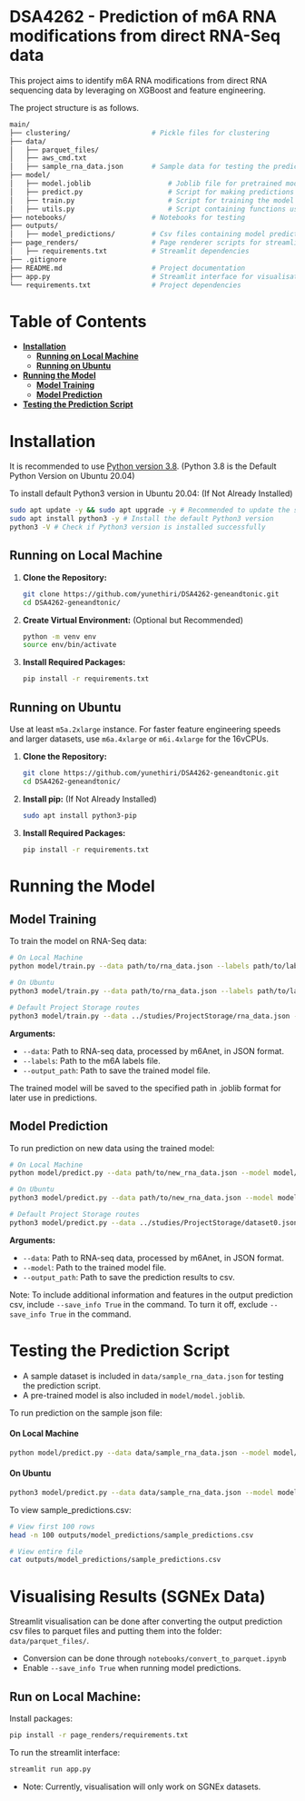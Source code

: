 # DSA4262 - Prediction of m6A RNA modifications from direct RNA-Seq data

This project aims to identify m6A RNA modifications from direct RNA sequencing data by leveraging on XGBoost and feature engineering.

The project structure is as follows.

```bash
main/
├── clustering/                    # Pickle files for clustering
├── data/
│   ├── parquet_files/            
│   ├── aws_cmd.txt                
│   ├── sample_rna_data.json       # Sample data for testing the prediction script           
├── model/
│   ├── model.joblib                   # Joblib file for pretrained model
│   ├── predict.py                     # Script for making predictions
│   ├── train.py                       # Script for training the model
│   ├── utils.py                       # Script containing functions used for training and prediction
├── notebooks/                     # Notebooks for testing 
├── outputs/
│   ├── model_predictions/         # Csv files containing model prediction outputs
├── page_renders/                  # Page renderer scripts for streamlit      
│   ├── requirements.txt           # Streamlit dependencies 
├── .gitignore 
├── README.md                      # Project documentation
├── app.py                         # Streamlit interface for visualisation of predictions  
└── requirements.txt               # Project dependencies
```


# Table of Contents
- **[Installation](#installation)**<br>
  - **[Running on Local Machine](#running-on-local-machine)**<br>
  - **[Running on Ubuntu](#running-on-ubuntu)**<br>
- **[Running the Model](#running-the-model)**<br>
  - **[Model Training](#model-training)**<br>
  - **[Model Prediction](#model-prediction)**<br>
- **[Testing the Prediction Script](#testing-the-prediction-script)**<br>

# Installation
It is recommended to use [Python version 3.8](https://www.python.org). (Python 3.8 is the Default Python Version on Ubuntu 20.04)

To install default Python3 version in Ubuntu 20.04: (If Not Already Installed)
```bash
sudo apt update -y && sudo apt upgrade -y # Recommended to update the system packages to their latest versions available
sudo apt install python3 -y # Install the default Python3 version
python3 -V # Check if Python3 version is installed successfully
```

## Running on Local Machine

1. **Clone the Repository:**
   ```bash
   git clone https://github.com/yunethiri/DSA4262-geneandtonic.git
   cd DSA4262-geneandtonic/
   ```

2. **Create Virtual Environment:** (Optional but Recommended)
   ```bash
   python -m venv env
   source env/bin/activate
   ```
   
3. **Install Required Packages:**
   ```bash
   pip install -r requirements.txt
   ```

## Running on Ubuntu

Use at least `m5a.2xlarge` instance. For faster feature engineering speeds and larger datasets, use `m6a.4xlarge` or `m6i.4xlarge` for the 16vCPUs.

1. **Clone the Repository:**
   ```bash
   git clone https://github.com/yunethiri/DSA4262-geneandtonic.git
   cd DSA4262-geneandtonic/
   ```
   
2. **Install pip:** (If Not Already Installed)
   ```bash
   sudo apt install python3-pip
   ```

3. **Install Required Packages:**
   ```bash
   pip install -r requirements.txt
   ```

# Running the Model

## Model Training

To train the model on RNA-Seq data:
```bash
# On Local Machine
python model/train.py --data path/to/rna_data.json --labels path/to/labels_data.info --output_path path/to/save_model.joblib

# On Ubuntu
python3 model/train.py --data path/to/rna_data.json --labels path/to/labels_data.info --output_path path/to/save_model.joblib

# Default Project Storage routes
python3 model/train.py --data ../studies/ProjectStorage/rna_data.json --labels ../studies/ProjectStorage/labels_data.info.txt --output_path path/to/save_model.joblib
```
**Arguments:**
* ``--data``: Path to RNA-seq data, processed by m6Anet, in JSON format.
* ``--labels``: Path to the m6A labels file.
* ``--output_path``: Path to save the trained model file.

The trained model will be saved to the specified path in .joblib format for later use in predictions.

## Model Prediction

To run prediction on new data using the trained model:
```bash
# On Local Machine
python model/predict.py --data path/to/new_rna_data.json --model model/model.joblib --output_path path/to/predictions.csv

# On Ubuntu
python3 model/predict.py --data path/to/new_rna_data.json --model model/model.joblib --output_path path/to/predictions.csv

# Default Project Storage routes
python3 model/predict.py --data ../studies/ProjectStorage/dataset0.json --model model/model.joblib --output_path path/to/predictions.csv
```
**Arguments:**
* ``--data``: Path to RNA-seq data, processed by m6Anet, in JSON format.
* ``--model``: Path to the trained model file.
* ``--output_path``: Path to save the prediction results to csv.

Note: To include additional information and features in the output prediction csv, include ```--save_info True``` in the command. To turn it off, exclude ``--save_info True`` in the command. 

# Testing the Prediction Script

- A sample dataset is included in `data/sample_rna_data.json` for testing the prediction script.
- A pre-trained model is also included in `model/model.joblib`.

To run prediction on the sample json file:
#### On Local Machine
```bash
python model/predict.py --data data/sample_rna_data.json --model model/model.joblib --output_path outputs/model_predictions/sample_predictions.csv
```
#### On Ubuntu
```bash
python3 model/predict.py --data data/sample_rna_data.json --model model/model.joblib --output_path outputs/model_predictions/sample_predictions.csv
```
To view sample_predictions.csv:
```bash
# View first 100 rows
head -n 100 outputs/model_predictions/sample_predictions.csv

# View entire file
cat outputs/model_predictions/sample_predictions.csv
```

# Visualising Results (SGNEx Data)

Streamlit visualisation can be done after converting the output prediction csv files to parquet files and putting them into the folder: `data/parquet_files/`.

- Conversion can be done through `notebooks/convert_to_parquet.ipynb`
- Enable ```--save_info True``` when running model predictions.

## Run on Local Machine:

Install packages:
``` bash
pip install -r page_renders/requirements.txt
```

To run the streamlit interface:
```bash
streamlit run app.py
```

- Note: Currently, visualisation will only work on SGNEx datasets.

